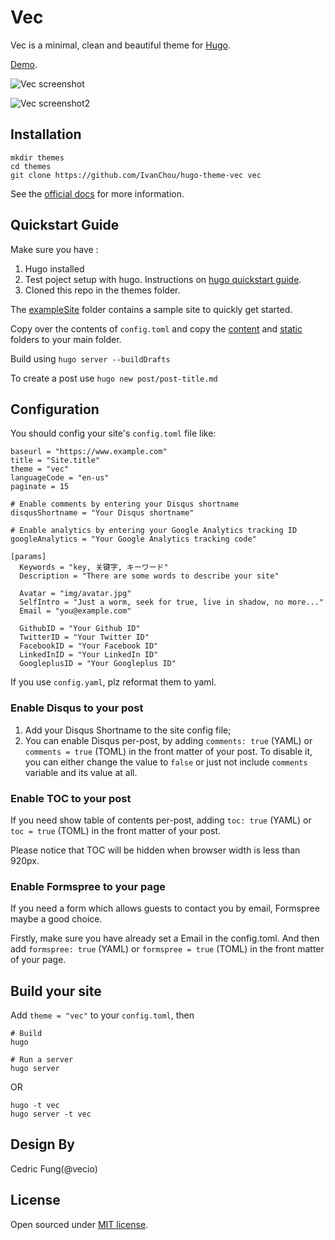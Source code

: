 # Vec

Vec is a minimal, clean and beautiful theme for [Hugo](http://gohugo.io/).

[Demo](http://yii.im).

![Vec screenshot](https://github.com/IvanChou/hugo-theme-vec/blob/master/images/tn.png)

![Vec screenshot2](https://github.com/IvanChou/hugo-theme-vec/blob/master/images/tn2.png)

## Installation

```
mkdir themes
cd themes
git clone https://github.com/IvanChou/hugo-theme-vec vec
```

See the [official docs](http://gohugo.io/themes/installing) for more information.

## Quickstart Guide

Make sure you have : 

1. 	Hugo installed
2. Test poject setup with hugo. Instructions on [hugo quickstart guide](https://gohugo.io/overview/quickstart/).
3. Cloned this repo in the themes folder.  

The [exampleSite](exampleSite) folder contains a sample site to quickly get started. 

Copy over the contents of ```config.toml``` and copy the [content](exampleSite/content) and [static](exampleSite/static) folders to your main folder. 

Build using ```hugo server --buildDrafts```  

To create a post use ```hugo new post/post-title.md``` 

## Configuration

You should config your site's `config.toml` file like:

```
baseurl = "https://www.example.com"
title = "Site.title"
theme = "vec"
languageCode = "en-us"
paginate = 15

# Enable comments by entering your Disqus shortname
disqusShortname = "Your Disqus shortname"

# Enable analytics by entering your Google Analytics tracking ID
googleAnalytics = "Your Google Analytics tracking code"

[params]
  Keywords = "key, 关键字, キーワード"
  Description = "There are some words to describe your site"
  
  Avatar = "img/avatar.jpg"
  SelfIntro = "Just a worm, seek for true, live in shadow, no more..." 
  Email = "you@example.com"
  
  GithubID = "Your Github ID"
  TwitterID = "Your Twitter ID"
  FacebookID = "Your Facebook ID"
  LinkedInID = "Your LinkedIn ID"
  GoogleplusID = "Your Googleplus ID"
```

If you use `config.yaml`, plz reformat them to yaml.

### Enable Disqus to your post

1. Add your Disqus Shortname to the site config file;
2. You can enable Disqus per-post, by adding `comments: true` (YAML) or `comments = true` (TOML) in the front matter of your post. To disable it, you can either change the value to `false` or just not include `comments` variable and its value at all. 

### Enable TOC to your post

If you need show table of contents per-post, adding `toc: true` (YAML) or `toc = true` (TOML) in the front matter of your post.

Please notice that TOC will be hidden when browser width is less than 920px.

### Enable Formspree to your page

If you need a form which allows guests to contact you by email, Formspree maybe a good choice.

Firstly, make sure you have already set a Email in the config.toml. And then add `formspree: true` (YAML) or `formspree = true` (TOML) in the front matter of your page.

## Build your site

Add `theme = "vec"` to your `config.toml`, then

```
# Build
hugo

# Run a server
hugo server
```
OR

```
hugo -t vec
hugo server -t vec
```


## Design By

Cedric Fung(@vecio)

## License

Open sourced under [MIT license](https://github.com/IvanChou/hugo-theme-vec/blob/master/LICENSE.md).

